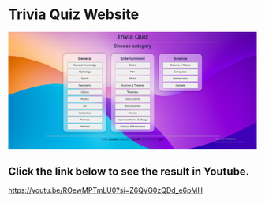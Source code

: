 # Trivia Quiz Website

<img src="Result_image\Main page.png" alt="main page">

## Click the link below to see the result in Youtube.
https://youtu.be/ROewMPTmLU0?si=Z6QVG0zQDd_e6pMH